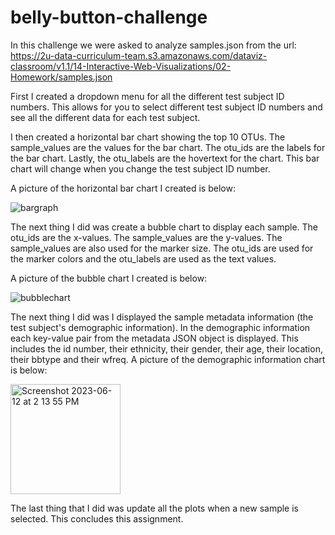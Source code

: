 # belly-button-challenge

In this challenge we were asked to analyze samples.json from the url: https://2u-data-curriculum-team.s3.amazonaws.com/dataviz-classroom/v1.1/14-Interactive-Web-Visualizations/02-Homework/samples.json

First I created a dropdown menu for all the different test subject ID numbers. This allows for you to select different test subject ID numbers and see all the different data for each test subject. 

I then created a horizontal bar chart showing the top 10 OTUs. The sample_values are the values for the bar chart. The otu_ids are the labels for the bar chart. Lastly, the otu_labels are the hovertext for the chart. This bar chart will change when you change the test subject ID number.

A picture of the horizontal bar chart I created is below: 

  ![bargraph](https://github.com/jgillas/belly-button-challenge/assets/125215083/3256835f-fa28-406c-a236-a72663a36723)

The next thing I did was create a bubble chart to display each sample. The otu_ids are the x-values. The sample_values are the y-values. The sample_values are also used for the marker size. The otu_ids are used for the marker colors and the otu_labels are used as the text values. 

A picture of the bubble chart I created is below: 

  ![bubblechart](https://github.com/jgillas/belly-button-challenge/assets/125215083/15660236-dff6-446c-b4c4-db1a0c5326f8)

The next thing I did was I displayed the sample metadata information (the test subject's demographic information). In the demographic information each key-value pair from the metadata JSON object is displayed. This includes the id number, their ethnicity, their gender, their age, their location, their bbtype and their wfreq. A picture of the demographic information chart is below: 

  <img width="176" alt="Screenshot 2023-06-12 at 2 13 55 PM" src="https://github.com/jgillas/belly-button-challenge/assets/125215083/226acf18-0ed6-40a7-bba9-65043c956743">

The last thing that I did was update all the plots when a new sample is selected. This concludes this assignment. 
